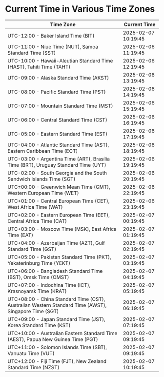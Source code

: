 # Current Time in Various Time Zones

| Time Zone | Current Time |
|-----------|--------------|
| UTC-12:00 - Baker Island Time (BIT) | 2025-02-07 10:19:45 |
| UTC-11:00 - Niue Time (NUT), Samoa Standard Time (SST) | 2025-02-06 11:19:45 |
| UTC-10:00 - Hawaii-Aleutian Standard Time (HAST), Tahiti Time (TAHT) | 2025-02-06 12:19:45 |
| UTC-09:00 - Alaska Standard Time (AKST) | 2025-02-06 13:19:45 |
| UTC-08:00 - Pacific Standard Time (PST) | 2025-02-06 14:19:45 |
| UTC-07:00 - Mountain Standard Time (MST) | 2025-02-06 15:19:45 |
| UTC-06:00 - Central Standard Time (CST) | 2025-02-06 16:19:45 |
| UTC-05:00 - Eastern Standard Time (EST) | 2025-02-06 17:19:45 |
| UTC-04:00 - Atlantic Standard Time (AST), Eastern Caribbean Time (ECT) | 2025-02-06 18:19:45 |
| UTC-03:00 - Argentina Time (ART), Brasília Time (BRT), Uruguay Standard Time (UYT) | 2025-02-06 19:19:45 |
| UTC-02:00 - South Georgia and the South Sandwich Islands Time (SGT) | 2025-02-06 20:19:45 |
| UTC±00:00 - Greenwich Mean Time (GMT), Western European Time (WET) | 2025-02-06 22:19:45 |
| UTC+01:00 - Central European Time (CET), West Africa Time (WAT) | 2025-02-06 23:19:45 |
| UTC+02:00 - Eastern European Time (EET), Central Africa Time (CAT) | 2025-02-07 00:19:45 |
| UTC+03:00 - Moscow Time (MSK), East Africa Time (EAT) | 2025-02-07 01:19:45 |
| UTC+04:00 - Azerbaijan Time (AZT), Gulf Standard Time (GST) | 2025-02-07 02:19:45 |
| UTC+05:00 - Pakistan Standard Time (PKT), Yekaterinburg Time (YEKT) | 2025-02-07 03:19:45 |
| UTC+06:00 - Bangladesh Standard Time (BST), Omsk Time (OMST) | 2025-02-07 04:19:45 |
| UTC+07:00 - Indochina Time (ICT), Krasnoyarsk Time (KRAT) | 2025-02-07 05:19:45 |
| UTC+08:00 - China Standard Time (CST), Australian Western Standard Time (AWST), Singapore Time (SGT) | 2025-02-07 06:19:45 |
| UTC+09:00 - Japan Standard Time (JST), Korea Standard Time (KST) | 2025-02-07 07:19:45 |
| UTC+10:00 - Australian Eastern Standard Time (AEST), Papua New Guinea Time (PGT) | 2025-02-07 09:19:45 |
| UTC+11:00 - Solomon Islands Time (SBT), Vanuatu Time (VUT) | 2025-02-07 09:19:45 |
| UTC+12:00 - Fiji Time (FJT), New Zealand Standard Time (NZST) | 2025-02-07 10:19:45 |
